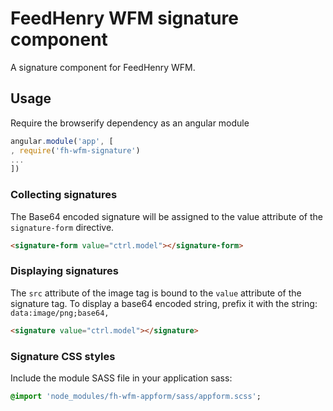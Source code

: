 # FeedHenry WFM signature component

A signature component for FeedHenry WFM.

## Usage

Require the browserify dependency as an angular module
```javascript
angular.module('app', [
, require('fh-wfm-signature')
...
])
```

### Collecting signatures
The Base64 encoded signature will be assigned to the value attribute of the `signature-form` directive.
```html
<signature-form value="ctrl.model"></signature-form>
```

### Displaying signatures
The `src` attribute of the image tag is bound to the `value` attribute of the signature tag.  To display a base64 encoded string, prefix it with the string: `data:image/png;base64,`
```html
<signature value="ctrl.model"></signature>
```

### Signature CSS styles
Include the module SASS file in your application sass:
```sass
@import 'node_modules/fh-wfm-appform/sass/appform.scss';
```
